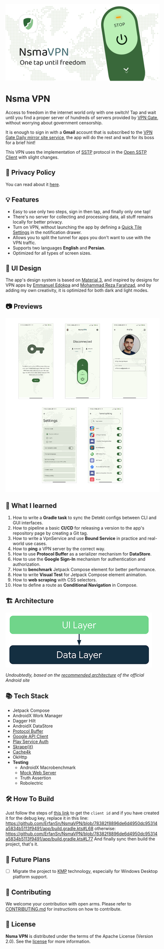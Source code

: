 ![Nsma VPN banner](/image/nsmavpn_banner.png)

# Nsma VPN
Access to freedom in the internet world only with one switch! Tap and wait until you find a proper server of hundreds of servers provided by [VPN Gate](https://www.vpngate.net/en/), without worrying about government censorship.

It is enough to sign in with a **Gmail** account that is subscribed to the [VPN Gate Daily mirror site service](http://109.111.243.206:17579/en/mail.aspx), the app will do the rest and wait for its boss for a brief hint!

This VPN uses the implementation of [SSTP](https://en.wikipedia.org/wiki/Secure_Socket_Tunneling_Protocol) protocol in the [Open SSTP Client](https://github.com/kittoku/Open-SSTP-Client) with slight changes.

## 🔏 Privacy Policy
You can read about it [here](/PRIVACY_POLICY.md).

## 💡 Features
- Easy to use only two steps, sign in then tap, and finally only one tap!
- There's no server for collecting and processing data, all stuff remains locally for better privacy.
- Turn on VPN, without launching the app by defining a [Quick Tile Settings](https://developer.android.com/develop/ui/views/quicksettings-tiles) in the notification drawer.
- Allows you to split the tunnel for apps you don't want to use with the VPN traffic.
- Supports two languages **English** and **Persian**.
- Optimized for all types of screen sizes.

## 🎨 UI Design
The app's design system is based on [Material 3](https://m3.material.io/), and inspired by designs for VPN apps by [Emmanuel Edokpa](https://dribbble.com/shots/16222592-TrueVPN-Mobile-App-Design/attachments/8084727?mode=media) and [Mohammad Reza Farahzad](https://dribbble.com/shots/14840886/attachments/6550059?mode=media), and by adding my own creativity, it is optimized for both dark and light modes.

## 📷 Previews
![Screenshots](/image/screenshots.png)

## 🏫 What I learned
1. How to write a **Gradle task** to sync the Detekt configs between CLI and GUI interfaces.
2. How to pipeline a basic **CI/CD** for releasing a version to the app's repository page by creating a Git tag.
3. How to write a VpnService and use **Bound Service** in practice and real-world use cases.
4. How to **ping** a VPN server by the correct way.
5. How to use **Protocol Buffer** as a serializer mechanism for **DataStore**.
6. How to use the **Google Sign-In** mechanism for authentication and authorization.
7. How to **benchmark** Jetpack Compose element for better performance.
8. How to write **Visual Test** for Jetpack Compose element animation.
9. How to **web scraping** with CSS selectors.
10. How to define a route as **Conditional Navigation** in Compose.

## 🏗️ Architecture
![Architecture scheme](/image/architecture.png)

*Undoubtedly, based on the [recommended architecture](https://developer.android.com/topic/architecture) of the official Android site*

## 📚 Tech Stack
- Jetpack Compose
- AndroidX Work Manager
- Dagger Hilt
- AndroidX DataStore
- [Protocol Buffer](https://protobuf.dev/)
- [Google API Client](https://developers.google.com/api-client-library/java)
- [Play Service Auth](https://developers.google.com/android/guides/overview)
- [Skrape{it}](https://github.com/skrapeit/skrape.it)
- [Cache4k](https://github.com/ReactiveCircus/cache4k)
- OkHttp
- **Testing**
  - AndroidX Macrobenchmark
  - [Mock Web Server](https://github.com/square/okhttp/tree/master/mockwebserver)
  - Truth Assertion
  - Robolectric

## 🛠️ How To Build
Just follow the steps of [this link](https://developers.google.com/identity/sign-in/android/legacy-gsi-start#configure-a-google-api-console-project) to get the `client id` and if you have created it for the debug key, replace it in this line:
https://github.com/ErfanSn/NsmaVPN/blob/78382f8896de6d4950dc95314a5834b5113f9491/app/build.gradle.kts#L68
otherwise:
https://github.com/ErfanSn/NsmaVPN/blob/78382f8896de6d4950dc95314a5834b5113f9491/app/build.gradle.kts#L77
And finally sync then build the project, that's it.

## 🔮 Future Plans
- [ ] Migrate the project to [KMP](https://kotlinlang.org/docs/multiplatform.html) technology, especially for Windows Desktop platform support.

## 🤝 Contributing
We welcome your contribution with open arms. Please refer to [CONTRIBUTING.md](/CONTRIBUTING.md) for instructions on how to contribute.

## 📜 License
**Nsma VPN** is distributed under the terms of the Apache License (Version 2.0).
See the [license](/LICENSE) for more information.
